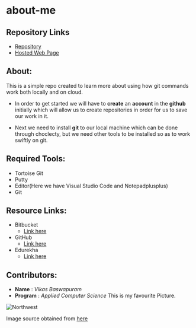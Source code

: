 # about-me

## Repository Links

* [Repository](https://github.com/Vikas2004/about-me)
* [Hosted Web Page](https://vikas2004.github.io/about-me/)

## About:
This is a simple repo created to learn more about using how git commands work both locally and on cloud.

* In order to get started we will have to **create** an **account** in the **github** initially which will allow us to create repositories in order for us to save our work in it.

* Next we need to install **git** to our local machine which can be done through choclecty, but we need other tools to be installed so as to work swiftly on git. 


## Required Tools:

* Tortoise Git
* Putty
* Editor(Here we have Visual Studio Code and Notepadplusplus)
* Git

## Resource Links:

* Bitbucket
  * [Link here](https://www.atlassian.com/git/tutorials/learn-git-with-bitbucket-cloud)
* GitHub
  * [Link here](https://help.github.com/en) 
* Edurekha
  * [Link here](https://www.edureka.co/blog/how-to-use-github/) 


## Contributors:

- **Name** : *Vikas Baswapuram*
- **Program** : *Applied Computer Science* 
This is my favourite Picture.

![Northwest](https://www.nwmissouri.edu/facts/image/admin-building.jpg)

Image source obtained from [here](https://www.google.com/url?sa=i&source=images&cd=&cad=rja&uact=8&ved=2ahUKEwja__G_kqznAhXvk60KHWAgCd4QjB16BAgBEAM&url=https%3A%2F%2Fwww.nwmissouri.edu%2Ffacts%2F&psig=AOvVaw0yyTqQMNE4nFozHrnfE2KS&ust=1580501876221283)


